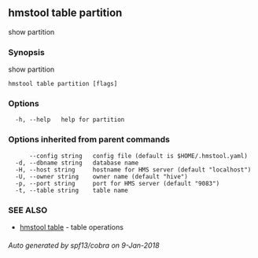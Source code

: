 ## hmstool table partition

show partition

### Synopsis

show partition

```
hmstool table partition [flags]
```

### Options

```
  -h, --help   help for partition
```

### Options inherited from parent commands

```
      --config string   config file (default is $HOME/.hmstool.yaml)
  -d, --dbname string   database name
  -H, --host string     hostname for HMS server (default "localhost")
  -U, --owner string    owner name (default "hive")
  -p, --port string     port for HMS server (default "9083")
  -t, --table string    table name
```

### SEE ALSO

* [hmstool table](hmstool_table.md)	 - table operations

###### Auto generated by spf13/cobra on 9-Jan-2018
